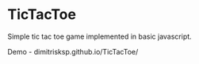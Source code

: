 # TicTacToe
Simple tic tac toe game implemented in basic javascript.

Demo - dimitrisksp.github.io/TicTacToe/
